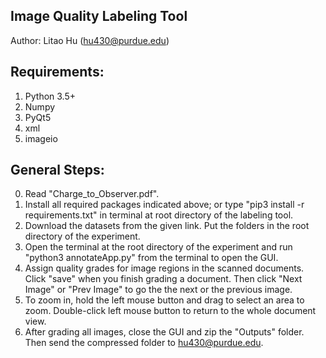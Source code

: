 ## Image Quality Labeling Tool
Author: Litao Hu (hu430@purdue.edu)

## Requirements:
1. Python 3.5+
2. Numpy
3. PyQt5
4. xml
5. imageio

## General Steps:
0. Read "Charge_to_Observer.pdf".
1. Install all required packages indicated above; or type "pip3 install -r requirements.txt" in terminal at root directory of the labeling tool.
2. Download the datasets from the given link. Put the folders in the root directory of the experiment.
3. Open the terminal at the root directory of the experiment and run "python3 annotateApp.py" from the terminal to open the GUI.
4. Assign quality grades for image regions in the scanned documents. Click "save" when you finish grading a document. Then click "Next Image" or "Prev Image" to go the the next or the previous image.
5. To zoom in, hold the left mouse button and drag to select an area to zoom. Double-click left mouse button to return to the whole document view.
6. After grading all images, close the GUI and zip the "Outputs" folder. Then send the compressed folder to hu430@purdue.edu.
